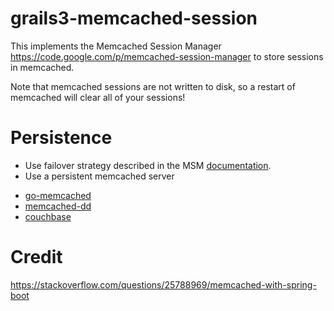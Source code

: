 # grails3-memcached-session

This implements the Memcached Session Manager <https://code.google.com/p/memcached-session-manager> to store sessions in memcached.

Note that memcached sessions are not written to disk, so a restart of memcached will clear all of your sessions!

# Persistence

* Use failover strategy described in the MSM [documentation](https://code.google.com/p/memcached-session-manager/wiki/SetupAndConfiguration).
* Use a persistent memcached server
 - [go-memcached](https://github.com/valyala/ybc/tree/master/apps/go/memcached)
 - [memcached-dd](http://www.pontikis.net/blog/tag/memcached-dd)
 - [couchbase](http://www.couchbase.com/)

# Credit

<https://stackoverflow.com/questions/25788969/memcached-with-spring-boot>
